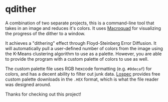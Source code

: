 # qdither

A combination of two separate projects, this is a command-line tool that takes in an image and reduces it's colors. It uses [Macroquad](https://macroquad.rs/) for visualizing the progress of the dither to a window.

It achieves a "dithering" effect through Floyd-Steinberg Error Diffusion. It will automatically pull a user-defined number of colors from the image using the K-Means clustering algorithm to use as a palette. However, you are able to provide the program with a custom palette of colors to use as well.

The custom palette file uses RGB hexcode formatting (e.g. `#0decaf`) for colors, and has a decent ability to filter out junk data. [Lospec](https://lospec.com/palette-list) provides free custom palette downloads in the `.HEX` format, which is what the file reader was designed around.

Thanks for checking out this project!
